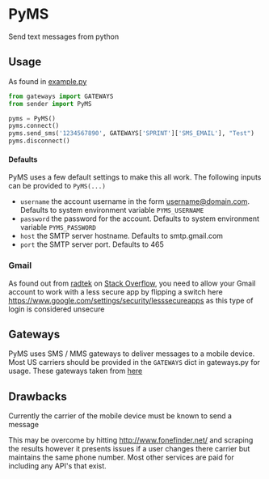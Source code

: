 # PyMS
Send text messages from python

## Usage
As found in [example.py](https://github.com/william-reed/PyMS/blob/master/example.py)
```python
from gateways import GATEWAYS
from sender import PyMS

pyms = PyMS()
pyms.connect()
pyms.send_sms('1234567890', GATEWAYS['SPRINT']['SMS_EMAIL'], "Test")
pyms.disconnect()
```
#### Defaults
PyMS uses a few default settings to make this all work. The following inputs can be provided to `PyMS(...)`

* `username` the account username in the form username@domain.com. Defaults to system environment variable `PYMS_USERNAME`
* `password` the password for the account.  Defaults to system environment variable `PYMS_PASSWORD`
* `host` the SMTP server hostname. Defaults to smtp.gmail.com
* `port` the SMTP server port. Defaults to 465

### Gmail
As found out from [radtek](https://stackoverflow.com/users/2023392/radtek) on [Stack Overflow](https://stackoverflow.com/a/27515833/1572848), you need to allow your Gmail account to work with a less secure app by flipping a switch here https://www.google.com/settings/security/lesssecureapps as this type of login is considered unsecure
## Gateways
PyMS uses SMS / MMS gateways to deliver messages to a mobile device. Most US carriers should be provided in the `GATEWAYS` dict in gateways.py for usage. These gateways taken from [here](https://github.com/mfitzp/List_of_SMS_gateways)
## Drawbacks
Currently the carrier of the mobile device must be known to send a message

This may be overcome by hitting http://www.fonefinder.net/ and scraping the results however it presents issues if a user changes there carrier but maintains the same phone number. Most other services are paid for including any API's that exist.
